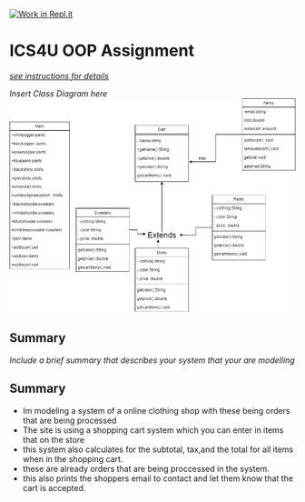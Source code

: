 [![Work in Repl.it](https://classroom.github.com/assets/work-in-replit-14baed9a392b3a25080506f3b7b6d57f295ec2978f6f33ec97e36a161684cbe9.svg)](https://classroom.github.com/online_ide?assignment_repo_id=3829952&assignment_repo_type=AssignmentRepo)
# ICS4U OOP Assignment

[*see instructions for details*](Instructions.md)

*Insert Class Diagram here*  
![alt text](https://github.com/SACHSTech/ics4u-oop-assignment-addisonc1/blob/main/src/yop.png "graph")
## Summary
*Include a brief summary that describes your system that your are modelling*

## Summary

* Im modeling a system of a online clothing shop with these being orders that are being processed  
* The site is using a shopping cart system which you can enter in items that on the store
* this system also calculates for the subtotal, tax,and the total for all items when in the shopping cart.
* these are already orders that are being proccessed in the system.
* this also prints the shoppers email to contact and let them know that the cart is accepted.
